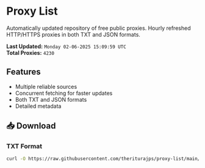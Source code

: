 # Proxy List

Automatically updated repository of free public proxies. Hourly refreshed HTTP/HTTPS proxies in both TXT and JSON formats.

**Last Updated:** `Monday 02-06-2025 15:09:59 UTC`  
**Total Proxies:** `4230`

## Features
- Multiple reliable sources
- Concurrent fetching for faster updates
- Both TXT and JSON formats
- Detailed metadata

## 📥 Download

### TXT Format
```bash
curl -O https://raw.githubusercontent.com/theriturajps/proxy-list/main/proxies.txt